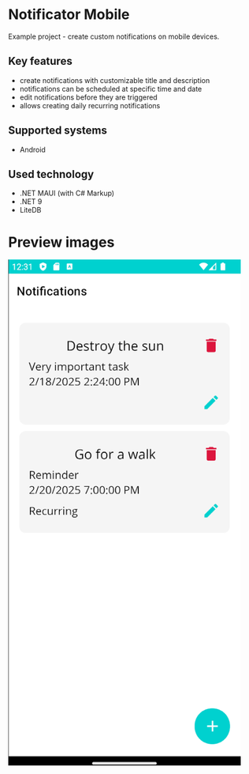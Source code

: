 # Notificator Mobile
Example project - create custom notifications on mobile devices.
## Key features
- create notifications with customizable title and description
- notifications can be scheduled at specific time and date 
- edit notifications before they are triggered
- allows creating daily recurring notifications
## Supported systems
- Android
## Used technology
- .NET MAUI (with C# Markup)
- .NET 9
- LiteDB
# Preview images
![Preview image 1](img1.png)
